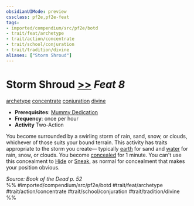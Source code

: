 ```yaml
---
obsidianUIMode: preview
cssclass: pf2e,pf2e-feat
tags:
- imported/compendium/src/pf2e/botd
- trait/feat/archetype
- trait/action/concentrate
- trait/school/conjuration
- trait/tradition/divine
aliases: ["Storm Shroud"]
---
```

# Storm Shroud  [>>](chapter-9-playing-the-game.md#Actions "Two-Action") *Feat 8*  
[archetype](archetype.md)  [concentrate](concentrate.md)  [conjuration](conjuration.md)  [divine](divine.md)  

- **Prerequisites**: [Mummy Dedication](mummy-dedication-botd.md)
- **Frequency**: once per hour
- **Activity** Two-Action

You become surrounded by a swirling storm of rain, sand, snow, or clouds, whichever of those suits your bound terrain. This activity has traits appropriate to the storm you create— typically [earth](earth.md) for sand and [water](water.md) for rain, snow, or clouds. You become [concealed](conditions.md#Concealed) for 1 minute. You can't use this concealment to [Hide](rules/actions/hide.md) or [Sneak](sneak.md), as normal for concealment that makes your position obvious.

*Source: Book of the Dead p. 52*  
%% #imported/compendium/src/pf2e/botd #trait/feat/archetype #trait/action/concentrate #trait/school/conjuration #trait/tradition/divine %%
